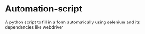 # Automation-script
A python script to fill in a form automatically using selenium and its dependencies like webdriver 
